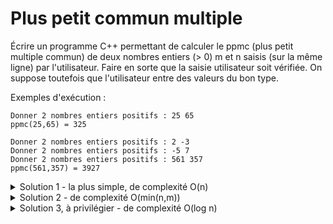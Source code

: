 # Plus petit commun multiple
  
Écrire un programme C++ permettant de calculer le ppmc (plus petit multiple commun) de deux nombres entiers (> 0) m et n saisis (sur la même ligne) par l'utilisateur.
Faire en sorte que la saisie utilisateur soit vérifiée. On suppose toutefois que l'utilisateur entre des valeurs du bon type.

Exemples d'exécution :

~~~
Donner 2 nombres entiers positifs : 25 65
ppmc(25,65) = 325
~~~

~~~
Donner 2 nombres entiers positifs : 2 -3
Donner 2 nombres entiers positifs : -5 7
Donner 2 nombres entiers positifs : 561 357
ppmc(561,357) = 3927
~~~

<details>
<summary>Solution 1 - la plus simple, de complexité O(n)</summary>

~~~cpp
#include <iostream>
using namespace std;

int main() {

   int n, m;
   do {
      cout << "Donner 2 nombres entiers positifs : ";
      cin >> n >> m;
   } while (n <= 0 or m <= 0);

   // Calcul du ppmc
   int ppmc = m;
   while (ppmc % n != 0)
      ppmc += m;

   // Affichage du résultat
   cout << "ppmc(" << n << "," << m << ") = " << ppmc << endl;
}
~~~
</details>


<details>
<summary>Solution 2 - de complexité O(min(n,m))</summary>

~~~cpp
#include <iostream>
using namespace std;

int main() {

   int n, m;
   do {
      cout << "Donner 2 nombres entiers positifs : ";
      cin >> n >> m;
   } while (n <= 0 or m <= 0);

   // Calcul du ppmc
   
   int mini = m < n ? m : n; 
   int maxi = m < n ? n : m; 
   int ppmc = maxi;
   while (ppmc % mini != 0)
      ppmc += maxi;

   // Affichage du résultat
   cout << "ppmc(" << n << "," << m << ") = " << ppmc << endl;
}
~~~
</details>


<details>
<summary>Solution 3, à privilégier - de complexité O(log n)</summary>

~~~cpp
#include <iostream>
using namespace std;

int main() {

   int n, m;
   do {
      cout << "Donner 2 nombres entiers positifs : ";
      cin >> n >> m;
   } while (n <= 0 or m <= 0);

   // Calcul du pgcd calculé par l'algorithme d'Euclide
   // https://fr.wikipedia.org/wiki/Algorithme_d%27Euclide

   int a = m, b = n;
   while(b != 0) {
      int t = b;
      b = a % b;
      a = t;
   }
   int pgcd = a;

   // calcul ppmc à partir du pgcd

   int ppmc = m / pgcd * n;

   // Affichage du résultat
   cout << "ppmc(" << n << "," << m << ") = " << ppmc << endl;
}
~~~
</details>

